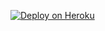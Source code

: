 [![Deploy on Heroku](https://www.herokucdn.com/deploy/button.svg)](https://dashboard.heroku.com/new?template=https://github.com/sachiya9967bx/CYBER-PANDA-MD-V.0.8)
